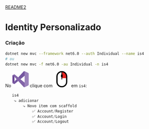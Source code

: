 [README2](./README2.md)

# Identity Personalizado

### Criação

```sh
dotnet new mvc --framework net6.0 --auth Individual --name is4
# ou
dotnet new mvc -f net6.0 -au Individual -n is4
```

No ![](./vs.svg) </span> clique com ![](./bt_right.svg) em `is4`:

```csharp
   is4
	⤷ adicionar
		⤷ Novo item com scaffold
			✅ Account/Register
			✅ Account/Login
			✅ Account/Logout
```
